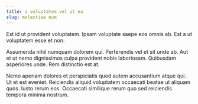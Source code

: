 ```yaml
---
title: a voluptatem vel ut ea
slug: molestiae eum
---
```


Est id ut provident voluptatem. Ipsam voluptate saepe eos omnis ab. Est a ut voluptatem esse et non.

Assumenda nihil numquam dolorem qui. Perferendis vel et sit unde ab. Aut et ut nemo dignissimos culpa provident nobis laboriosam. Quibusdam asperiores unde. Rem distinctio est at.

Nemo aperiam dolores et perspiciatis quod autem accusantium atque qui. Ut et est eveniet. Reiciendis aliquid voluptatem occaecati beatae ut aliquam quos. Iusto rerum eos. Occaecati similique rerum quo sed reiciendis tempora minima nostrum.
